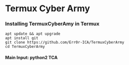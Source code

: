 
# Termux Cyber Army

### Installing TermuxCyberAmy in Termux
```
apt update && apt upgrade
apt install git
git clone https://github.com/Err0r-ICA/TermuxCyberArmy
cd TermuxCyberArmy
```
#### Main Input: python2 TCA
